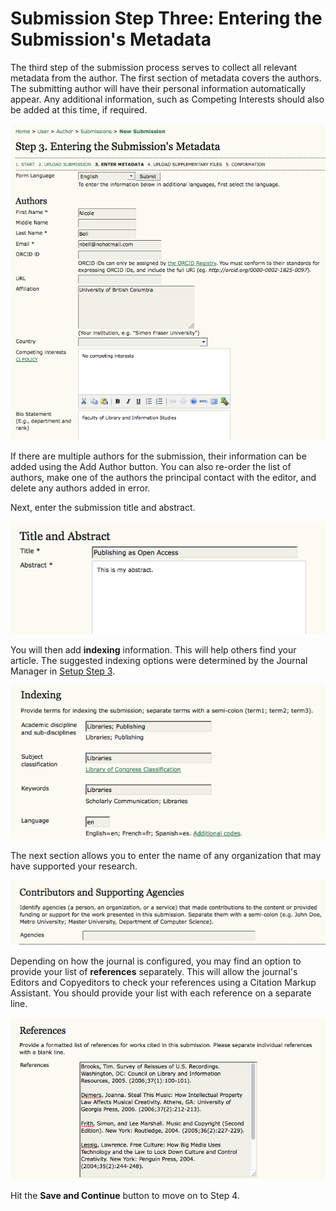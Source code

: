 # Submission Step Three: Entering the Submission's Metadata

The third step of the submission process serves to collect all relevant metadata from the author. The first section of metadata covers the authors. The submitting author will have their personal information automatically appear. Any additional information, such as Competing Interests should also be added at this time, if required.


![Authors](images/chapter6/step3_1rev.png)
  

If there are multiple authors for the submission, their information can be added using the Add Author button. You can also re-order the list of authors, make one of the authors the principal contact with the editor, and delete any authors added in error.


Next, enter the submission title and abstract.


![Title and Abstract](images/chapter6/step3_2.png)


You will then add **indexing** information. This will help others find your article. The suggested indexing options were determined by the Journal Manager in [Setup Step 3](https://pkp.gitbooks.io/learning-ojs-2/en/step_three_submissions).


![Indexing](images/chapter6/step3_3rev.png)

The next section allows you to enter the name of any organization that may have supported your research.


![Supporting Agencies](images/chapter6/step3_4.png)  


Depending on how the journal is configured, you may find an option to provide your list of **references** separately. This will allow the journal's Editors and Copyeditors to check your references using a Citation Markup Assistant. You should provide your list with each reference on a separate line.


![References](images/chapter6/step3_5rev.png)

Hit the **Save and Continue** button to move on to Step 4.